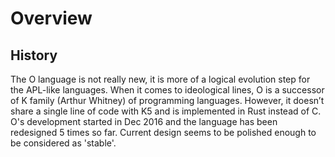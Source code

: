 # Overview

## History

The O language is not really new, it is more of a logical evolution step for the APL-like languages. When it comes to ideological lines, O is a successor of K family (Arthur Whitney) of programming languages. However, it doesn’t share a single line of code with K5 and is implemented in Rust instead of C. O's development started in Dec 2016 and the language has been redesigned 5 times so far. Current design seems to be polished enough to be considered as 'stable'.
